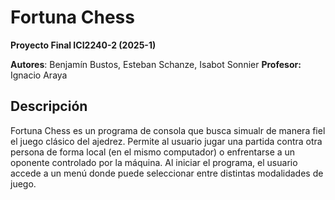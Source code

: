 # Fortuna Chess

**Proyecto Final ICI2240-2 (2025-1)**

**Autores**: Benjamín Bustos, Esteban Schanze, Isabot Sonnier
**Profesor:** Ignacio Araya

## Descripción

Fortuna Chess es un programa de consola que busca simualr de manera fiel el juego clásico del ajedrez. Permite al usuario jugar una partida contra otra persona de forma local (en el mismo computador) o enfrentarse a un oponente controlado por la máquina. Al iniciar el programa, el usuario accede a un menú donde puede seleccionar entre distintas modalidades de juego.